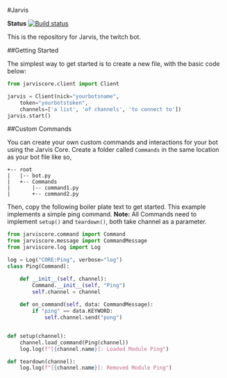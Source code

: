 #Jarvis 

**Status**
[![Build status](https://dev.azure.com/cubbei/JarvisCore/_apis/build/status/JarvisCore-PiP%20Publish)](https://dev.azure.com/cubbei/JarvisCore/_build/latest?definitionId=1)


This is the repository for Jarvis, the twitch bot.

##Getting Started

The simplest way to get started is to create a new file, with the basic code below:

```python
from jarviscore.client import Client

jarvis = Client(nick="yourbotsname", 
    token="yourbotstoken",
    channels=['a list', 'of channels', 'to connect to'])
jarvis.start()
```

##Custom Commands

You can create your own custom commands and interactions for your bot using the Jarvis Core. 
Create a folder called `Commands` in the same location as your bot file like so,
```
+-- root
|   |-- bot.py
|   +-- Commands
|       |-- command1.py
|       +-- command2.py
```

Then, copy the following boiler plate text to get started. This example implements a simple ping command.
**Note:** All Commands need to implement `setup()` and `teardown()`, both take channel as a parameter.

```python
from jarviscore.command import Command
from jarviscore.message import CommandMessage
from jarviscore.log import Log

log = Log("CORE:Ping", verbose="log")
class Ping(Command):

    def __init__(self, channel):
        Command.__init__(self, "Ping")
        self.channel = channel
    
    def on_command(self, data: CommandMessage):
        if "ping" == data.KEYWORD:
            self.channel.send("pong")


def setup(channel):
    channel.load_command(Ping(channel))
    log.log(f"[{channel.name}]: Loaded Module Ping")

def teardown(channel):
    log.log(f"[{channel.name}]: Removed Module Ping")

```